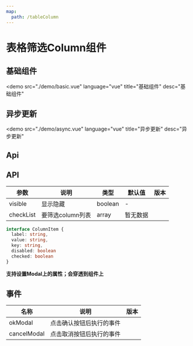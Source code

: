 ```yaml
---
map:
  path: /tableColumn
---
```


# 表格筛选Column组件

## 基础组件

<demo src="./demo/basic.vue"
  language="vue"
  title="基础组件"
  desc="基础组件"
  >
</demo>

## 异步更新

<demo src="./demo/async.vue"
  language="vue"
  title="异步更新"
  desc="异步更新"
  >
</demo>

## Api

## API

| 参数 | 说明 | 类型 | 默认值 | 版本 |
| --- | --- | --- | --- | --- |
| visible | 显示隐藏 | boolean | - |  |
| checkList | 要筛选column列表 | array | 暂无数据 |  |

```ts
interface ColumnItem {
  label: string,
  value: string,
  key: string,
  disabled: boolean
  checked: boolean
}
```

**支持设置Modal上的属性；会穿透到组件上**

## 事件

| 名称              | 说明             |  版本  |
| ----------------- | ---------------- | -- |
| okModal        | 点击确认按钮后执行的事件 |  |
| cancelModal           | 点击取消按钮后执行的事件 |  |

